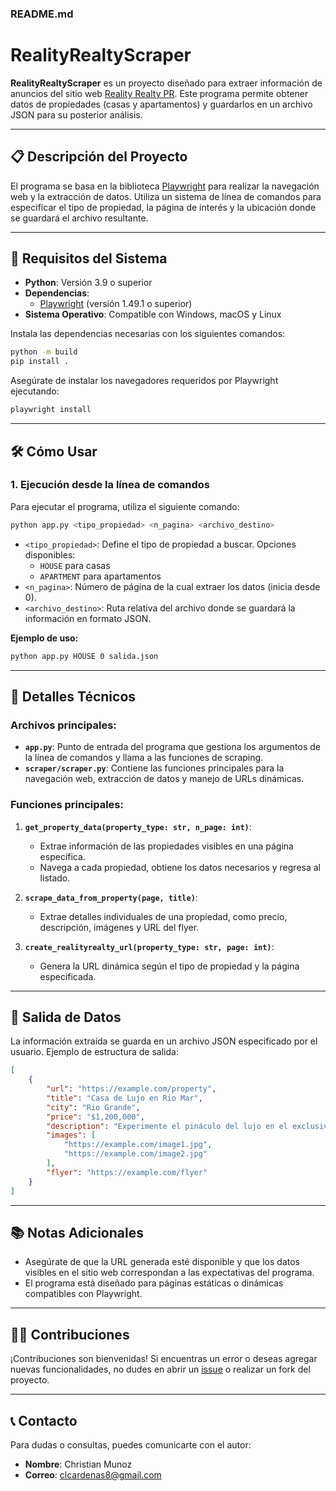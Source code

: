 ### README.md

# RealityRealtyScraper

**RealityRealtyScraper** es un proyecto diseñado para extraer información de anuncios del sitio web [Reality Realty PR](https://www.realityrealtypr.com). Este programa permite obtener datos de propiedades (casas y apartamentos) y guardarlos en un archivo JSON para su posterior análisis.

---

## 📋 **Descripción del Proyecto**

El programa se basa en la biblioteca [Playwright](https://playwright.dev/python/) para realizar la navegación web y la extracción de datos. Utiliza un sistema de línea de comandos para especificar el tipo de propiedad, la página de interés y la ubicación donde se guardará el archivo resultante.

---

## 🚀 **Requisitos del Sistema**

- **Python**: Versión 3.9 o superior
- **Dependencias**:
  - [Playwright](https://playwright.dev/python/) (versión 1.49.1 o superior)
- **Sistema Operativo**: Compatible con Windows, macOS y Linux

Instala las dependencias necesarias con los siguientes comandos:

```bash
python -m build
pip install .
```

Asegúrate de instalar los navegadores requeridos por Playwright ejecutando:

```bash
playwright install
```

---

## 🛠 **Cómo Usar**

### 1. **Ejecución desde la línea de comandos**

Para ejecutar el programa, utiliza el siguiente comando:

```bash
python app.py <tipo_propiedad> <n_pagina> <archivo_destino>
```

- `<tipo_propiedad>`: Define el tipo de propiedad a buscar. Opciones disponibles:
  - `HOUSE` para casas
  - `APARTMENT` para apartamentos
- `<n_pagina>`: Número de página de la cual extraer los datos (inicia desde 0).
- `<archivo_destino>`: Ruta relativa del archivo donde se guardará la información en formato JSON.

**Ejemplo de uso:**

```bash
python app.py HOUSE 0 salida.json
```

---

## 📄 **Detalles Técnicos**

### Archivos principales:

- **`app.py`**: Punto de entrada del programa que gestiona los argumentos de la línea de comandos y llama a las funciones de scraping.
- **`scraper/scraper.py`**: Contiene las funciones principales para la navegación web, extracción de datos y manejo de URLs dinámicas.

### Funciones principales:

1. **`get_property_data(property_type: str, n_page: int)`**:
   - Extrae información de las propiedades visibles en una página específica.
   - Navega a cada propiedad, obtiene los datos necesarios y regresa al listado.

2. **`scrape_data_from_property(page, title)`**:
   - Extrae detalles individuales de una propiedad, como precio, descripción, imágenes y URL del flyer.

3. **`create_realityrealty_url(property_type: str, page: int)`**:
   - Genera la URL dinámica según el tipo de propiedad y la página especificada.

---

## 📝 **Salida de Datos**

La información extraída se guarda en un archivo JSON especificado por el usuario. Ejemplo de estructura de salida:

```json
[
    {
        "url": "https://example.com/property",
        "title": "Casa de Lujo en Rio Mar",
        "city": "Rio Grande",
        "price": "$1,200,000",
        "description": "Experimente el pináculo del lujo en el exclusivo Foursome Village...",
        "images": [
            "https://example.com/image1.jpg",
            "https://example.com/image2.jpg"
        ],
        "flyer": "https://example.com/flyer"
    }
]
```

---

## 📚 **Notas Adicionales**

- Asegúrate de que la URL generada esté disponible y que los datos visibles en el sitio web correspondan a las expectativas del programa.
- El programa está diseñado para páginas estáticas o dinámicas compatibles con Playwright.

---

## 🧑‍💻 **Contribuciones**

¡Contribuciones son bienvenidas! Si encuentras un error o deseas agregar nuevas funcionalidades, no dudes en abrir un [issue](https://github.com/) o realizar un fork del proyecto.

---

## 📞 **Contacto**

Para dudas o consultas, puedes comunicarte con el autor:

- **Nombre**: Christian Munoz
- **Correo**: clcardenas8@gmail.com
